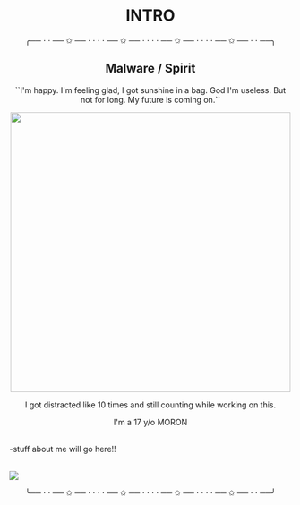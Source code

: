 
 <h1 align="center">INTRO</h1>
 <p align="center">╭── ⋅ ⋅ ── ✩ ── ⋅ ⋅ ⋅ ⋅ ── ✩ ── ⋅ ⋅ ⋅ ⋅ ── ✩ ── ⋅ ⋅ ⋅ ⋅ ── ✩ ── ⋅ ⋅ ──╮</p>
 <h2 align="center">Malware / Spirit</h2>
 <p align="center">``I'm happy. I'm feeling glad, I got sunshine in a bag. God I'm useless. But not for long. My future is coming on.``</p>
 <p align="center">
  <img width="500" height="500" src="https://media.discordapp.net/attachments/1312193557368537099/1353465215064342548/Untitled78_20250323201554.png?ex=67e268f5&is=67e11775&hm=307db870c722d81db1f3e7b7d33815944046073f329e3c10dde458181f855751&=&format=webp&quality=lossless&width=552&height=552">
</p>
<p align="center">I got distracted like 10 times and still counting while working on this.</p>
<p align="center">I'm a 17 y/o MORON</p>
 <br>-stuff about me will go here!!

<br><img src="https://media.discordapp.net/attachments/1312193557368537099/1352751349649117335/eb5ed0cedeea2a05e570e486c35f7d6f.jpg?ex=67df275e&is=67ddd5de&hm=80265e4cc53c532bbb4eb8c152dc3646dc013cd35fc25da0ab7c383a3b55c223&">
<p align="center">╰── ⋅ ⋅ ── ✩ ── ⋅ ⋅ ⋅ ⋅ ── ✩ ── ⋅ ⋅ ⋅ ⋅ ── ✩ ── ⋅ ⋅ ⋅ ⋅ ── ✩ ── ⋅ ⋅ ──╯</p>

